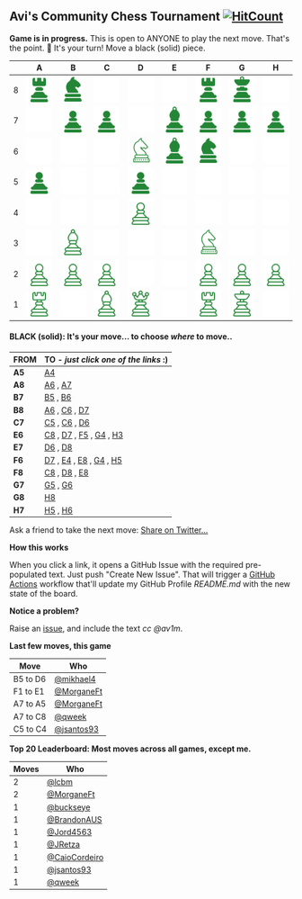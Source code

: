
## Avi's Community Chess Tournament [![HitCount](http://hits.dwyl.com/av1m/av1m.svg)](http://hits.dwyl.com/av1m/av1m)

**Game is in progress.** This is open to ANYONE to play the next move. That's the point. :wave:  It's your turn! Move a black (solid) piece.

|   | A | B | C | D | E | F | G | H |
| - | - | - | - | - | - | - | - | - |
| 8 | ![](https://raw.githubusercontent.com/av1m/av1m/master/chess_images/r.png) | ![](https://raw.githubusercontent.com/av1m/av1m/master/chess_images/n.png) | ![](https://raw.githubusercontent.com/av1m/av1m/master/chess_images/blank.png) | ![](https://raw.githubusercontent.com/av1m/av1m/master/chess_images/blank.png) | ![](https://raw.githubusercontent.com/av1m/av1m/master/chess_images/blank.png) | ![](https://raw.githubusercontent.com/av1m/av1m/master/chess_images/r.png) | ![](https://raw.githubusercontent.com/av1m/av1m/master/chess_images/k.png) | ![](https://raw.githubusercontent.com/av1m/av1m/master/chess_images/blank.png) |
| 7 | ![](https://raw.githubusercontent.com/av1m/av1m/master/chess_images/blank.png) | ![](https://raw.githubusercontent.com/av1m/av1m/master/chess_images/p.png) | ![](https://raw.githubusercontent.com/av1m/av1m/master/chess_images/p.png) | ![](https://raw.githubusercontent.com/av1m/av1m/master/chess_images/blank.png) | ![](https://raw.githubusercontent.com/av1m/av1m/master/chess_images/b.png) | ![](https://raw.githubusercontent.com/av1m/av1m/master/chess_images/p.png) | ![](https://raw.githubusercontent.com/av1m/av1m/master/chess_images/p.png) | ![](https://raw.githubusercontent.com/av1m/av1m/master/chess_images/p.png) |
| 6 | ![](https://raw.githubusercontent.com/av1m/av1m/master/chess_images/blank.png) | ![](https://raw.githubusercontent.com/av1m/av1m/master/chess_images/blank.png) | ![](https://raw.githubusercontent.com/av1m/av1m/master/chess_images/blank.png) | ![](https://raw.githubusercontent.com/av1m/av1m/master/chess_images/N.png) | ![](https://raw.githubusercontent.com/av1m/av1m/master/chess_images/b.png) | ![](https://raw.githubusercontent.com/av1m/av1m/master/chess_images/n.png) | ![](https://raw.githubusercontent.com/av1m/av1m/master/chess_images/blank.png) | ![](https://raw.githubusercontent.com/av1m/av1m/master/chess_images/blank.png) |
| 5 | ![](https://raw.githubusercontent.com/av1m/av1m/master/chess_images/p.png) | ![](https://raw.githubusercontent.com/av1m/av1m/master/chess_images/blank.png) | ![](https://raw.githubusercontent.com/av1m/av1m/master/chess_images/blank.png) | ![](https://raw.githubusercontent.com/av1m/av1m/master/chess_images/p.png) | ![](https://raw.githubusercontent.com/av1m/av1m/master/chess_images/blank.png) | ![](https://raw.githubusercontent.com/av1m/av1m/master/chess_images/blank.png) | ![](https://raw.githubusercontent.com/av1m/av1m/master/chess_images/blank.png) | ![](https://raw.githubusercontent.com/av1m/av1m/master/chess_images/blank.png) |
| 4 | ![](https://raw.githubusercontent.com/av1m/av1m/master/chess_images/blank.png) | ![](https://raw.githubusercontent.com/av1m/av1m/master/chess_images/blank.png) | ![](https://raw.githubusercontent.com/av1m/av1m/master/chess_images/blank.png) | ![](https://raw.githubusercontent.com/av1m/av1m/master/chess_images/P.png) | ![](https://raw.githubusercontent.com/av1m/av1m/master/chess_images/blank.png) | ![](https://raw.githubusercontent.com/av1m/av1m/master/chess_images/blank.png) | ![](https://raw.githubusercontent.com/av1m/av1m/master/chess_images/blank.png) | ![](https://raw.githubusercontent.com/av1m/av1m/master/chess_images/blank.png) |
| 3 | ![](https://raw.githubusercontent.com/av1m/av1m/master/chess_images/blank.png) | ![](https://raw.githubusercontent.com/av1m/av1m/master/chess_images/B.png) | ![](https://raw.githubusercontent.com/av1m/av1m/master/chess_images/blank.png) | ![](https://raw.githubusercontent.com/av1m/av1m/master/chess_images/blank.png) | ![](https://raw.githubusercontent.com/av1m/av1m/master/chess_images/blank.png) | ![](https://raw.githubusercontent.com/av1m/av1m/master/chess_images/N.png) | ![](https://raw.githubusercontent.com/av1m/av1m/master/chess_images/blank.png) | ![](https://raw.githubusercontent.com/av1m/av1m/master/chess_images/blank.png) |
| 2 | ![](https://raw.githubusercontent.com/av1m/av1m/master/chess_images/P.png) | ![](https://raw.githubusercontent.com/av1m/av1m/master/chess_images/P.png) | ![](https://raw.githubusercontent.com/av1m/av1m/master/chess_images/P.png) | ![](https://raw.githubusercontent.com/av1m/av1m/master/chess_images/blank.png) | ![](https://raw.githubusercontent.com/av1m/av1m/master/chess_images/blank.png) | ![](https://raw.githubusercontent.com/av1m/av1m/master/chess_images/P.png) | ![](https://raw.githubusercontent.com/av1m/av1m/master/chess_images/P.png) | ![](https://raw.githubusercontent.com/av1m/av1m/master/chess_images/P.png) |
| 1 | ![](https://raw.githubusercontent.com/av1m/av1m/master/chess_images/R.png) | ![](https://raw.githubusercontent.com/av1m/av1m/master/chess_images/blank.png) | ![](https://raw.githubusercontent.com/av1m/av1m/master/chess_images/B.png) | ![](https://raw.githubusercontent.com/av1m/av1m/master/chess_images/Q.png) | ![](https://raw.githubusercontent.com/av1m/av1m/master/chess_images/blank.png) | ![](https://raw.githubusercontent.com/av1m/av1m/master/chess_images/R.png) | ![](https://raw.githubusercontent.com/av1m/av1m/master/chess_images/K.png) | ![](https://raw.githubusercontent.com/av1m/av1m/master/chess_images/blank.png) |

#### **BLACK (solid):** It's your move... to choose _where_ to move..

| FROM | TO - _just click one of the links_ :) |
| ---- | -- |
| **A5** | [A4](https://github.com/av1m/av1m/issues/new?title=chess%7Cmove%7Ca5a4%7C10113&body=Just+push+%27Submit+new+issue%27.+You+don%27t+need+to+do+anything+else.) |
| **A8** | [A6](https://github.com/av1m/av1m/issues/new?title=chess%7Cmove%7Ca8a6%7C10113&body=Just+push+%27Submit+new+issue%27.+You+don%27t+need+to+do+anything+else.) , [A7](https://github.com/av1m/av1m/issues/new?title=chess%7Cmove%7Ca8a7%7C10113&body=Just+push+%27Submit+new+issue%27.+You+don%27t+need+to+do+anything+else.) |
| **B7** | [B5](https://github.com/av1m/av1m/issues/new?title=chess%7Cmove%7Cb7b5%7C10113&body=Just+push+%27Submit+new+issue%27.+You+don%27t+need+to+do+anything+else.) , [B6](https://github.com/av1m/av1m/issues/new?title=chess%7Cmove%7Cb7b6%7C10113&body=Just+push+%27Submit+new+issue%27.+You+don%27t+need+to+do+anything+else.) |
| **B8** | [A6](https://github.com/av1m/av1m/issues/new?title=chess%7Cmove%7Cb8a6%7C10113&body=Just+push+%27Submit+new+issue%27.+You+don%27t+need+to+do+anything+else.) , [C6](https://github.com/av1m/av1m/issues/new?title=chess%7Cmove%7Cb8c6%7C10113&body=Just+push+%27Submit+new+issue%27.+You+don%27t+need+to+do+anything+else.) , [D7](https://github.com/av1m/av1m/issues/new?title=chess%7Cmove%7Cb8d7%7C10113&body=Just+push+%27Submit+new+issue%27.+You+don%27t+need+to+do+anything+else.) |
| **C7** | [C5](https://github.com/av1m/av1m/issues/new?title=chess%7Cmove%7Cc7c5%7C10113&body=Just+push+%27Submit+new+issue%27.+You+don%27t+need+to+do+anything+else.) , [C6](https://github.com/av1m/av1m/issues/new?title=chess%7Cmove%7Cc7c6%7C10113&body=Just+push+%27Submit+new+issue%27.+You+don%27t+need+to+do+anything+else.) , [D6](https://github.com/av1m/av1m/issues/new?title=chess%7Cmove%7Cc7d6%7C10113&body=Just+push+%27Submit+new+issue%27.+You+don%27t+need+to+do+anything+else.) |
| **E6** | [C8](https://github.com/av1m/av1m/issues/new?title=chess%7Cmove%7Ce6c8%7C10113&body=Just+push+%27Submit+new+issue%27.+You+don%27t+need+to+do+anything+else.) , [D7](https://github.com/av1m/av1m/issues/new?title=chess%7Cmove%7Ce6d7%7C10113&body=Just+push+%27Submit+new+issue%27.+You+don%27t+need+to+do+anything+else.) , [F5](https://github.com/av1m/av1m/issues/new?title=chess%7Cmove%7Ce6f5%7C10113&body=Just+push+%27Submit+new+issue%27.+You+don%27t+need+to+do+anything+else.) , [G4](https://github.com/av1m/av1m/issues/new?title=chess%7Cmove%7Ce6g4%7C10113&body=Just+push+%27Submit+new+issue%27.+You+don%27t+need+to+do+anything+else.) , [H3](https://github.com/av1m/av1m/issues/new?title=chess%7Cmove%7Ce6h3%7C10113&body=Just+push+%27Submit+new+issue%27.+You+don%27t+need+to+do+anything+else.) |
| **E7** | [D6](https://github.com/av1m/av1m/issues/new?title=chess%7Cmove%7Ce7d6%7C10113&body=Just+push+%27Submit+new+issue%27.+You+don%27t+need+to+do+anything+else.) , [D8](https://github.com/av1m/av1m/issues/new?title=chess%7Cmove%7Ce7d8%7C10113&body=Just+push+%27Submit+new+issue%27.+You+don%27t+need+to+do+anything+else.) |
| **F6** | [D7](https://github.com/av1m/av1m/issues/new?title=chess%7Cmove%7Cf6d7%7C10113&body=Just+push+%27Submit+new+issue%27.+You+don%27t+need+to+do+anything+else.) , [E4](https://github.com/av1m/av1m/issues/new?title=chess%7Cmove%7Cf6e4%7C10113&body=Just+push+%27Submit+new+issue%27.+You+don%27t+need+to+do+anything+else.) , [E8](https://github.com/av1m/av1m/issues/new?title=chess%7Cmove%7Cf6e8%7C10113&body=Just+push+%27Submit+new+issue%27.+You+don%27t+need+to+do+anything+else.) , [G4](https://github.com/av1m/av1m/issues/new?title=chess%7Cmove%7Cf6g4%7C10113&body=Just+push+%27Submit+new+issue%27.+You+don%27t+need+to+do+anything+else.) , [H5](https://github.com/av1m/av1m/issues/new?title=chess%7Cmove%7Cf6h5%7C10113&body=Just+push+%27Submit+new+issue%27.+You+don%27t+need+to+do+anything+else.) |
| **F8** | [C8](https://github.com/av1m/av1m/issues/new?title=chess%7Cmove%7Cf8c8%7C10113&body=Just+push+%27Submit+new+issue%27.+You+don%27t+need+to+do+anything+else.) , [D8](https://github.com/av1m/av1m/issues/new?title=chess%7Cmove%7Cf8d8%7C10113&body=Just+push+%27Submit+new+issue%27.+You+don%27t+need+to+do+anything+else.) , [E8](https://github.com/av1m/av1m/issues/new?title=chess%7Cmove%7Cf8e8%7C10113&body=Just+push+%27Submit+new+issue%27.+You+don%27t+need+to+do+anything+else.) |
| **G7** | [G5](https://github.com/av1m/av1m/issues/new?title=chess%7Cmove%7Cg7g5%7C10113&body=Just+push+%27Submit+new+issue%27.+You+don%27t+need+to+do+anything+else.) , [G6](https://github.com/av1m/av1m/issues/new?title=chess%7Cmove%7Cg7g6%7C10113&body=Just+push+%27Submit+new+issue%27.+You+don%27t+need+to+do+anything+else.) |
| **G8** | [H8](https://github.com/av1m/av1m/issues/new?title=chess%7Cmove%7Cg8h8%7C10113&body=Just+push+%27Submit+new+issue%27.+You+don%27t+need+to+do+anything+else.) |
| **H7** | [H5](https://github.com/av1m/av1m/issues/new?title=chess%7Cmove%7Ch7h5%7C10113&body=Just+push+%27Submit+new+issue%27.+You+don%27t+need+to+do+anything+else.) , [H6](https://github.com/av1m/av1m/issues/new?title=chess%7Cmove%7Ch7h6%7C10113&body=Just+push+%27Submit+new+issue%27.+You+don%27t+need+to+do+anything+else.) |

Ask a friend to take the next move: [Share on Twitter...](https://twitter.com/share?text=I'm+playing+chess+on+a+GitHub+Profile+Readme!+Can+you+please+take+the+next+move+at+https://github.com/av1m)

**How this works**

When you click a link, it opens a GitHub Issue with the required pre-populated text. Just push "Create New Issue". That will trigger a [GitHub Actions](https://github.blog/2020-07-03-github-action-hero-casey-lee/#getting-started-with-github-actions) workflow that'll update my GitHub Profile _README.md_ with the new state of the board.

**Notice a problem?**

Raise an [issue](https://github.com/av1m/av1m/issues), and include the text _cc @av1m_.

**Last few moves, this game**

| Move  | Who |
| ----- | --- |
| B5 to D6 | [@mikhael4](https://github.com/mikhael4) |
| F1 to E1 | [@MorganeFt](https://github.com/MorganeFt) |
| A7 to A5 | [@MorganeFt](https://github.com/MorganeFt) |
| A7 to C8 | [@qweek](https://github.com/qweek) |
| C5 to C4 | [@jsantos93](https://github.com/jsantos93) |

**Top 20 Leaderboard: Most moves across all games, except me.**

| Moves | Who |
| ----- | --- |
| 2 | [@lcbm](https://github.com/lcbm) |
| 2 | [@MorganeFt](https://github.com/MorganeFt) |
| 1 | [@buckseye](https://github.com/buckseye) |
| 1 | [@BrandonAUS](https://github.com/BrandonAUS) |
| 1 | [@Jord4563](https://github.com/Jord4563) |
| 1 | [@JRetza](https://github.com/JRetza) |
| 1 | [@CaioCordeiro](https://github.com/CaioCordeiro) |
| 1 | [@jsantos93](https://github.com/jsantos93) |
| 1 | [@qweek](https://github.com/qweek) |
